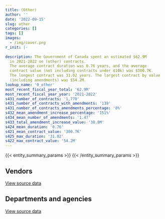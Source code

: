 ```yaml
---
title: (Other)
author: ''
date: '2022-09-15'
slug: other
categories: []
tags: []
images:
  - /img/cover.png
r_init: |-
  
description: The Government of Canada spent an estimated $62.9M
  in 2021-2022 on (other) contracts.
  The average contract duration was 0.76 years, and the average
  contract value (not including contracts under $10k) was $300.7K.
  The longest contract was 31.02 years. The largest contract by value
  (including amendments) was $54.2M.
lookup_name: '0_other'
most_recent_fiscal_year_total: '62.9M'
most_recent_fiscal_year_year: '2021-2022'
s431_number_of_contracts: '1,770'
s431_number_of_contracts_with_amendments: '139'
s431_number_of_contracts_amendments_percentage: '8%'
s432_mean_amendment_increase_percentage: '151%'
s434_mean_number_of_amendments: '1.47'
s433_total_amendment_increase_value: '38.8M'
s424_mean_duration: '0.76'
s421_mean_contract_value: '300.7K'
s425_max_duration: '31.02'
s422_max_contract_value: '54.2M'
---
```


<script src="/rmarkdown-libs/htmlwidgets/htmlwidgets.js"></script>
<link href="/rmarkdown-libs/datatables-css/datatables-crosstalk.css" rel="stylesheet" />
<script src="/rmarkdown-libs/datatables-binding/datatables.js"></script>
<script src="/rmarkdown-libs/jquery/jquery-3.6.0.min.js"></script>
<link href="/rmarkdown-libs/dt-core-bootstrap/css/dataTables.bootstrap.min.css" rel="stylesheet" />
<link href="/rmarkdown-libs/dt-core-bootstrap/css/dataTables.bootstrap.extra.css" rel="stylesheet" />
<script src="/rmarkdown-libs/dt-core-bootstrap/js/jquery.dataTables.min.js"></script>
<script src="/rmarkdown-libs/dt-core-bootstrap/js/dataTables.bootstrap.min.js"></script>
<link href="/rmarkdown-libs/crosstalk/css/crosstalk.min.css" rel="stylesheet" />
<script src="/rmarkdown-libs/crosstalk/js/crosstalk.min.js"></script>
<script src="/rmarkdown-libs/htmlwidgets/htmlwidgets.js"></script>
<link href="/rmarkdown-libs/datatables-css/datatables-crosstalk.css" rel="stylesheet" />
<script src="/rmarkdown-libs/datatables-binding/datatables.js"></script>
<script src="/rmarkdown-libs/jquery/jquery-3.6.0.min.js"></script>
<link href="/rmarkdown-libs/dt-core-bootstrap/css/dataTables.bootstrap.min.css" rel="stylesheet" />
<link href="/rmarkdown-libs/dt-core-bootstrap/css/dataTables.bootstrap.extra.css" rel="stylesheet" />
<script src="/rmarkdown-libs/dt-core-bootstrap/js/jquery.dataTables.min.js"></script>
<script src="/rmarkdown-libs/dt-core-bootstrap/js/dataTables.bootstrap.min.js"></script>
<link href="/rmarkdown-libs/crosstalk/css/crosstalk.min.css" rel="stylesheet" />
<script src="/rmarkdown-libs/crosstalk/js/crosstalk.min.js"></script>

{{< entity_summary_params >}}
{{< /entity_summary_params >}}

## Vendors

<div id="htmlwidget-1" style="width:100%;height:auto;" class="datatables html-widget"></div>
<script type="application/json" data-for="htmlwidget-1">{"x":{"style":"bootstrap","filter":"none","vertical":false,"data":[["<a href=\"/vendors/73719_newfoundland_labrador/\">73719 Newfoundland Labrador<\/a>","<a href=\"/vendors/9168516_canada/\">9168516 Canada<\/a>","<a href=\"/vendors/adrm_technology_consulting/\">ADRM Technology Consulting<\/a>","<a href=\"/vendors/aeg_fuels/\">AEG Fuels<\/a>","<a href=\"/vendors/agilent/\">Agilent<\/a>","<a href=\"/vendors/agriteam_canada/\">Agriteam Canada<\/a>","<a href=\"/vendors/alinea_international/\">Alinea International<\/a>","<a href=\"/vendors/als_canada/\">ALS Canada<\/a>","<a href=\"/vendors/altis_human_resources/\">Altis Human Resources<\/a>","<a href=\"/vendors/amex_bank_of_canada/\">Amex Bank of Canada<\/a>","<a href=\"/vendors/aon_reed_stenhouse/\">Aon Reed Stenhouse<\/a>","<a href=\"/vendors/atco/\">ATCO<\/a>","<a href=\"/vendors/avi_spl_canada/\">AVI SPL Canada<\/a>","<a href=\"/vendors/bell_canada/\">Bell Canada<\/a>","<a href=\"/vendors/bombardier/\">Bombardier<\/a>","<a href=\"/vendors/bronswerk_marine/\">Bronswerk Marine<\/a>","<a href=\"/vendors/brs_innovations/\">BRS Innovations<\/a>","<a href=\"/vendors/cache_computer_consulting/\">Cache Computer Consulting<\/a>","<a href=\"/vendors/campbell_scientific_canada/\">Campbell Scientific Canada<\/a>","<a href=\"/vendors/canadian_bureau_for_international_education/\">Canadian Bureau for International Education<\/a>","<a href=\"/vendors/canadian_corps_of_commissionaires/\">Canadian Corps of Commissionaires<\/a>","<a href=\"/vendors/cansel_survey_equipment/\">Cansel Survey Equipment<\/a>","<a href=\"/vendors/cistel_technology/\">Cistel Technology<\/a>","<a href=\"/vendors/compugen/\">Compugen<\/a>","<a href=\"/vendors/concept_controls/\">Concept Controls<\/a>","<a href=\"/vendors/convergint_technologies/\">Convergint Technologies<\/a>","<a href=\"/vendors/cowatersogema/\">CowaterSogema<\/a>","<a href=\"/vendors/dalhousie_university/\">Dalhousie University<\/a>","<a href=\"/vendors/delco_automation/\">Delco Automation<\/a>","<a href=\"/vendors/deloitte/\">Deloitte<\/a>","<a href=\"/vendors/dew_engineering/\">DEW Engineering<\/a>","<a href=\"/vendors/dnr_consulting_group/\">DNR Consulting Group<\/a>","<a href=\"/vendors/donna_cona/\">Donna Cona<\/a>","<a href=\"/vendors/dst_consulting_engineers/\">DST Consulting Engineers<\/a>","<a href=\"/vendors/eclipsys_solutions/\">Eclipsys Solutions<\/a>","<a href=\"/vendors/englobe/\">Englobe<\/a>","<a href=\"/vendors/esbe_scientific_industries/\">ESBE Scientific Industries<\/a>","<a href=\"/vendors/esri/\">ESRI<\/a>","<a href=\"/vendors/exp_services/\">EXP Services<\/a>","<a href=\"/vendors/fairbanks_morse_engine/\">Fairbanks Morse Engine<\/a>","<a href=\"/vendors/felix_technology/\">Felix Technology<\/a>","<a href=\"/vendors/ference_company_consulting/\">Ference Company Consulting<\/a>","<a href=\"/vendors/floyd_s_construction/\">Floyd’s Construction<\/a>","<a href=\"/vendors/fugro_geosurveys/\">Fugro GeoSurveys<\/a>","<a href=\"/vendors/global_knowledge/\">Global Knowledge<\/a>","<a href=\"/vendors/golder_associates/\">Golder Associates<\/a>","<a href=\"/vendors/goss_gilroy/\">Goss Gilroy<\/a>","<a href=\"/vendors/great_slave_helicopters/\">Great Slave Helicopters<\/a>","<a href=\"/vendors/hewlett_packard/\">Hewlett Packard<\/a>","<a href=\"/vendors/hoskin_scientific/\">Hoskin Scientific<\/a>","<a href=\"/vendors/iic_technologies/\">IIC Technologies<\/a>","<a href=\"/vendors/illumina_canada/\">Illumina Canada<\/a>","<a href=\"/vendors/institut_national_d_optique/\">Institut National D’Optique<\/a>","<a href=\"/vendors/j_l_richards_associates/\">J L Richards Associates<\/a>","<a href=\"/vendors/jankel_tactical_systems/\">Jankel Tactical Systems<\/a>","<a href=\"/vendors/jim_pattison_industries/\">Jim Pattison Industries<\/a>","<a href=\"/vendors/kenn_borek_air/\">Kenn Borek Air<\/a>","<a href=\"/vendors/kpmg/\">KPMG<\/a>","<a href=\"/vendors/life_technologies/\">Life Technologies<\/a>","<a href=\"/vendors/lionbridge/\">Lionbridge<\/a>","<a href=\"/vendors/lumina_it/\">Lumina IT<\/a>","<a href=\"/vendors/macdonald_dettwiler_and_associates/\">MacDonald Dettwiler and Associates<\/a>","<a href=\"/vendors/madsen_diesel_turbine/\">Madsen Diesel Turbine<\/a>","<a href=\"/vendors/mcelhanney_associates/\">McElhanney Associates<\/a>","<a href=\"/vendors/mercury_marine/\">Mercury Marine<\/a>","<a href=\"/vendors/mgis/\">MGIS<\/a>","<a href=\"/vendors/microsoft_canada/\">Microsoft Canada<\/a>","<a href=\"/vendors/ministry_of_finance/\">Ministry of Finance<\/a>","<a href=\"/vendors/mitsubishi_motor_sales/\">Mitsubishi Motor Sales<\/a>","<a href=\"/vendors/modis_canada/\">Modis Canada<\/a>","<a href=\"/vendors/nav_canada/\">NAV Canada<\/a>","<a href=\"/vendors/nisha_techonologies/\">Nisha Techonologies<\/a>","<a href=\"/vendors/northern_construction/\">Northern Construction<\/a>","<a href=\"/vendors/northern_micro/\">Northern Micro<\/a>","<a href=\"/vendors/omnitech_electronics/\">Omnitech Electronics<\/a>","<a href=\"/vendors/pattison_sign_group/\">Pattison Sign Group<\/a>","<a href=\"/vendors/phaselock_systems_international/\">Phaselock Systems International<\/a>","<a href=\"/vendors/pitney_bowes/\">Pitney Bowes<\/a>","<a href=\"/vendors/pricewaterhouse_coopers/\">Pricewaterhouse Coopers<\/a>","<a href=\"/vendors/purelogic/\">PureLogic<\/a>","<a href=\"/vendors/qmr/\">QMR<\/a>","<a href=\"/vendors/radiation_solutions/\">Radiation Solutions<\/a>","<a href=\"/vendors/rapiscan_systems/\">Rapiscan Systems<\/a>","<a href=\"/vendors/raymond_chabot_grant_thornton/\">Raymond Chabot Grant Thornton<\/a>","<a href=\"/vendors/rhea/\">RHEA<\/a>","<a href=\"/vendors/ricoh/\">Ricoh<\/a>","<a href=\"/vendors/rogers/\">Rogers<\/a>","<a href=\"/vendors/sca_shipping_consultants_associated/\">SCA Shipping Consultants Associated<\/a>","<a href=\"/vendors/sharp_electronics/\">Sharp Electronics<\/a>","<a href=\"/vendors/stantec/\">Stantec<\/a>","<a href=\"/vendors/stratos/\">Stratos<\/a>","<a href=\"/vendors/subaru_canada/\">Subaru Canada<\/a>","<a href=\"/vendors/symcor/\">Symcor<\/a>","<a href=\"/vendors/systems_for_research/\">Systems for Research<\/a>","<a href=\"/vendors/teledyne/\">Teledyne<\/a>","<a href=\"/vendors/telus_canada/\">Telus Canada<\/a>","<a href=\"/vendors/testforce_systems/\">Testforce Systems<\/a>","<a href=\"/vendors/the_mathworks/\">The Mathworks<\/a>","<a href=\"/vendors/thermo_fisher_scientific/\">Thermo Fisher Scientific<\/a>","<a href=\"/vendors/toromont/\">Toromont<\/a>","<a href=\"/vendors/transtec/\">TransTec<\/a>","<a href=\"/vendors/university_of_alberta/\">University of Alberta<\/a>","<a href=\"/vendors/university_of_british_columbia/\">University of British Columbia<\/a>","<a href=\"/vendors/university_of_calgary/\">University of Calgary<\/a>","<a href=\"/vendors/university_of_new_brunswick/\">University of New Brunswick<\/a>","<a href=\"/vendors/university_of_ottawa/\">University of Ottawa<\/a>","<a href=\"/vendors/university_of_saskatchewan/\">University of Saskatchewan<\/a>","<a href=\"/vendors/university_of_waterloo/\">University of Waterloo<\/a>","<a href=\"/vendors/vaisala_canada/\">Vaisala Canada<\/a>","<a href=\"/vendors/vwr_international/\">VWR International<\/a>","<a href=\"/vendors/waters/\">Waters<\/a>","<a href=\"/vendors/world_fuel_services/\">World Fuel Services<\/a>","<a href=\"/vendors/world_university_consortium/\">World University Consortium<\/a>","<a href=\"/vendors/world_university_service_of_canada/\">World University Service of Canada<\/a>","<a href=\"/vendors/wsp/\">WSP<\/a>","<a href=\"/vendors/xerox/\">Xerox<\/a>"],[295619.42,null,null,null,null,661417.05,null,null,725665.33,3097732.88,null,null,37998.22,474138.7,null,null,null,14616.55,null,null,null,null,null,null,null,null,6157371.09,null,null,424860.06,99499.39,272887.53,null,null,92746.96,null,null,null,null,null,null,null,1862.03,null,null,11842.4,20679,null,12172.1,10141.52,null,186945.33,null,null,null,null,null,201294.17,null,11354.01,null,null,null,null,null,4880754.03,null,72742.4,null,null,147804.21,11252.01,null,10586.33,null,null,null,2488.45,2216650.95,null,631450.19,41948.99,1259870.28,null,132567.62,280.93,2898441.88,null,null,64722,null,null,null,null,null,285692.67,null,null,null,null,2635494.68,22000,131250,667145.97,null,98760.64,361147.76,null,null,16191.96,29715.52,null,2859178.36,1498258.21,42663.6,0],[null,null,null,null,106584.23,1061643.51,49169.72,null,704156.54,3106219.82,254493.32,15787.8,null,null,null,null,543562.27,null,null,null,null,64268.44,null,null,null,null,6676448.23,null,null,null,99771.99,null,null,9169.08,null,null,null,null,null,null,14533.26,46486.92,null,1272976.99,null,null,null,null,null,19119.9,12630.02,121296.28,null,24973,11675.11,null,40342.47,null,null,null,null,22648.85,null,294540.65,null,4894125.96,null,17743.16,null,null,166450.28,21807.54,34155,null,null,null,11881.95,2495.27,2222723.96,null,633180.19,null,1263321.98,18645,null,102819.05,null,869187.23,1976.14,36337,null,null,null,null,null,286475.39,41018.44,10628.08,null,0,2642715.21,null,120750,413148.61,null,188140.96,362137.2,28418.25,39382.93,15206.28,null,61589.4,2867011.72,1502363.02,11500,0],[null,null,603992.56,null,542954.83,1137457.04,67217.04,null,702232.62,3097732.88,66465.61,null,null,null,48917.55,null,1469631.34,null,10912.8,1441262.41,63000,null,null,null,null,null,6658206.57,null,null,50030.67,99499.39,null,null,52292.39,null,null,19776.3,33671.7,34492.49,0,160746.69,317818.76,null,null,27572,null,null,null,null,null,null,null,null,36131.75,null,null,null,null,null,null,null,13916.1,null,null,null,4880754.03,258.19,12916.8,null,null,165995.5,15582.83,null,null,811148.63,null,null,2488.45,2216650.95,null,631450.19,24995.6,1259870.28,null,null,0,null,null,4745.35,48788.32,null,27429.15,4646011.25,null,null,313714.58,null,null,null,0,2635494.68,null,40303.2,null,null,null,null,null,102400.14,null,null,null,2859178.36,1498258.21,29380.74,12959.26],[null,27511.45,2900753.72,112783.42,554808.14,1137457.04,2855110.56,74214,702232.62,3097732.88,null,11277,null,236573.88,null,0,1469631.34,null,null,2768740.94,111300,null,0,6296.86,55483.12,202218.34,6658206.57,31570,165194.54,215535.55,99499.39,null,0,52292.39,null,0,18249.39,null,null,0,null,1467.63,null,null,null,0,null,219700.95,null,46491.64,0,66198.97,61362.42,49155,null,143411.18,null,null,73397.37,null,0,9708.9,0,null,78561,4880754.03,46989.81,null,105906.29,0,null,11188.48,null,32683.07,null,357942.15,null,1247.63,2216650.95,9398.38,631450.19,null,1259870.28,null,null,null,null,null,4745.35,0,39874.88,null,5047006.26,48878.3,0,449691.55,null,null,41887.42,0,2635494.68,0,39913.28,11300,7158.5,null,null,null,102400.14,null,null,null,2859178.36,1498258.21,129792.28,14119.8]],"container":"<table class=\"table table-striped table-hover row-border order-column display\">\n  <thead>\n    <tr>\n      <th>Vendor<\/th>\n      <th>2018-2019<\/th>\n      <th>2019-2020<\/th>\n      <th>2020-2021<\/th>\n      <th>2021-2022<\/th>\n    <\/tr>\n  <\/thead>\n<\/table>","options":{"order":[[4,"desc"]],"pageLength":10,"autoWidth":true,"columnDefs":[{"targets":1,"render":"function(data, type, row, meta) {\n    return type !== 'display' ? data : DTWidget.formatCurrency(data, \"$\", 2, 3, \",\", \".\", true, null);\n  }"},{"targets":2,"render":"function(data, type, row, meta) {\n    return type !== 'display' ? data : DTWidget.formatCurrency(data, \"$\", 2, 3, \",\", \".\", true, null);\n  }"},{"targets":3,"render":"function(data, type, row, meta) {\n    return type !== 'display' ? data : DTWidget.formatCurrency(data, \"$\", 2, 3, \",\", \".\", true, null);\n  }"},{"targets":4,"render":"function(data, type, row, meta) {\n    return type !== 'display' ? data : DTWidget.formatCurrency(data, \"$\", 2, 3, \",\", \".\", true, null);\n  }"},{"width":"16%","targets":[1,2,3,4]},{"className":"dt-right","targets":[1,2,3,4]}],"orderClasses":false}},"evals":["options.columnDefs.0.render","options.columnDefs.1.render","options.columnDefs.2.render","options.columnDefs.3.render"],"jsHooks":[]}</script>
<p class="text-right">
<a href="https://github.com/GoC-Spending/contracts-data/tree/main/data/out/categories/0_other/summary_by_fiscal_year_by_vendor.csv" class="source-data-link btn btn-link">View source data</a>
</p>

## Departments and agencies

<div id="htmlwidget-2" style="width:100%;height:auto;" class="datatables html-widget"></div>
<script type="application/json" data-for="htmlwidget-2">{"x":{"style":"bootstrap","filter":"none","vertical":false,"data":[["<a href=\"/departments/aafc-aac/\">Agriculture and Agri-Food Canada<\/a>","<a href=\"/departments/aandc-aadnc/\">Crown-Indigenous Relations and Northern Affairs Canada<\/a>","<a href=\"/departments/cannor/\">Canadian Northern Economic Development Agency<\/a>","<a href=\"/departments/cbsa-asfc/\">Canada Border Services Agency<\/a>","<a href=\"/departments/ced-dec/\">Canada Economic Development for Quebec Regions<\/a>","<a href=\"/departments/cer-rec/\">Canada Energy Regulator<\/a>","<a href=\"/departments/cfia-acia/\">Canadian Food Inspection Agency<\/a>","<a href=\"/departments/cnsc-ccsn/\">Canadian Nuclear Safety Commission<\/a>","<a href=\"/departments/csa-asc/\">Canadian Space Agency<\/a>","<a href=\"/departments/dfatd-maecd/\">Global Affairs Canada<\/a>","<a href=\"/departments/dfo-mpo/\">Fisheries and Oceans Canada<\/a>","<a href=\"/departments/dnd-mdn/\">National Defence<\/a>","<a href=\"/departments/ec/\">Environment and Climate Change Canada<\/a>","<a href=\"/departments/esdc-edsc/\">Employment and Social Development Canada<\/a>","<a href=\"/departments/hc-sc/\">Health Canada<\/a>","<a href=\"/departments/isc-sac/\">Indigenous Services Canada<\/a>","<a href=\"/departments/jus/\">Department of Justice Canada<\/a>","<a href=\"/departments/nrcan-rncan/\">Natural Resources Canada<\/a>","<a href=\"/departments/oag-bvg/\">Office of the Auditor General of Canada<\/a>","<a href=\"/departments/pc/\">Parks Canada<\/a>","<a href=\"/departments/pco-bcp/\">Privy Council Office<\/a>","<a href=\"/departments/phac-aspc/\">Public Health Agency of Canada<\/a>","<a href=\"/departments/ppsc-sppc/\">Public Prosecution Service of Canada<\/a>","<a href=\"/departments/pwgsc-tpsgc/\">Public Services and Procurement Canada<\/a>","<a href=\"/departments/rcmp-grc/\">Royal Canadian Mounted Police<\/a>","<a href=\"/departments/ssc-spc/\">Shared Services Canada<\/a>","<a href=\"/departments/tbs-sct/\">Treasury Board of Canada Secretariat<\/a>","<a href=\"/departments/tc/\">Transport Canada<\/a>"],[80270.87,0,null,8758007.54,52385.87,694539.87,624897,98760.64,703935.15,22182005.52,691897.71,4644576.63,7398.49,null,149516.03,10163.9,0,6775319.73,null,286372.35,42345.32,319158.81,null,5500108.53,514542,3978152.64,4555.3,null],[207576.27,0,null,8456713.67,null,391148.6,null,148140.97,699154.24,22965501.92,5823363.34,3261388.86,null,271538.54,110325.2,12156.82,11166.98,4740028.92,18645,323272.84,null,262970.36,null,4898453.5,241938.29,13494.58,null,null],[11399.11,null,null,10066312.39,null,258.19,10447.5,null,418289.65,28985644.74,4571820.26,1763846.68,null,73180.39,136527.47,85226.35,0,4589883.92,null,66067.21,null,128954.81,null,9202424.85,284325.5,null,null,31056.5],[119392.65,47696.06,39874.88,14717383.88,null,46989.81,null,279255.63,274114.02,28497583.52,231908.42,1710669.42,null,null,353684.07,125419.8,0,5062581.27,null,327940.17,null,34030.9,236573.88,10210885.21,64853.38,87768.11,24998.99,375606.99]],"container":"<table class=\"table table-striped table-hover row-border order-column display\">\n  <thead>\n    <tr>\n      <th>Department<\/th>\n      <th>2018-2019<\/th>\n      <th>2019-2020<\/th>\n      <th>2020-2021<\/th>\n      <th>2021-2022<\/th>\n    <\/tr>\n  <\/thead>\n<\/table>","options":{"order":[[4,"desc"]],"pageLength":10,"autoWidth":true,"columnDefs":[{"targets":1,"render":"function(data, type, row, meta) {\n    return type !== 'display' ? data : DTWidget.formatCurrency(data, \"$\", 2, 3, \",\", \".\", true, null);\n  }"},{"targets":2,"render":"function(data, type, row, meta) {\n    return type !== 'display' ? data : DTWidget.formatCurrency(data, \"$\", 2, 3, \",\", \".\", true, null);\n  }"},{"targets":3,"render":"function(data, type, row, meta) {\n    return type !== 'display' ? data : DTWidget.formatCurrency(data, \"$\", 2, 3, \",\", \".\", true, null);\n  }"},{"targets":4,"render":"function(data, type, row, meta) {\n    return type !== 'display' ? data : DTWidget.formatCurrency(data, \"$\", 2, 3, \",\", \".\", true, null);\n  }"},{"width":"16%","targets":[1,2,3,4]},{"className":"dt-right","targets":[1,2,3,4]}],"orderClasses":false}},"evals":["options.columnDefs.0.render","options.columnDefs.1.render","options.columnDefs.2.render","options.columnDefs.3.render"],"jsHooks":[]}</script>
<p class="text-right">
<a href="https://github.com/GoC-Spending/contracts-data/tree/main/data/out/categories/0_other/summary_by_fiscal_year_by_category.csv" class="source-data-link btn btn-link">View source data</a>
</p>
